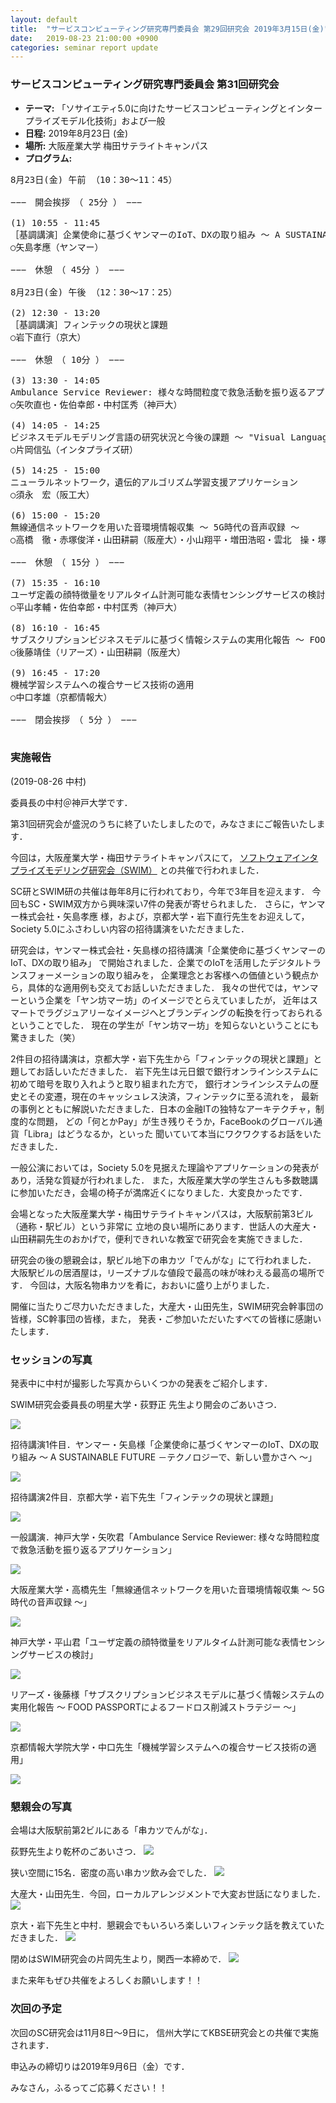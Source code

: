 ```yaml
---
layout: default
title:  "サービスコンピューティング研究専門委員会 第29回研究会 2019年3月15日(金)"
date:   2019-08-23 21:00:00 +0900
categories: seminar report update
---
```


### サービスコンピューティング研究専門委員会 第31回研究会
- __テーマ:__ 「ソサイエティ5.0に向けたサービスコンピューティングとインタープライズモデル化技術」および一般
- __日程:__ 2019年8月23日 (金)
- __場所:__ 大阪産業大学 梅田サテライトキャンパス
- __プログラム:__


<pre>
8月23日(金) 午前 （10：30～11：45）

−−−　開会挨拶　（ 25分 ）　−−−

(1) 10:55 - 11:45
［基調講演］企業使命に基づくヤンマーのIoT、DXの取り組み ～ A SUSTAINABLE FUTURE －テクノロジーで、新しい豊かさへ ～
○矢島孝應（ヤンマー）

−−−　休憩　（ 45分 ）　−−−

8月23日(金) 午後 （12：30～17：25）

(2) 12:30 - 13:20
［基調講演］フィンテックの現状と課題
○岩下直行（京大）

−−−　休憩　（ 10分 ）　−−−

(3) 13:30 - 14:05
Ambulance Service Reviewer: 様々な時間粒度で救急活動を振り返るアプリケーション
○矢吹直也・佐伯幸郎・中村匡秀（神戸大）

(4) 14:05 - 14:25
ビジネスモデルモデリング言語の研究状況と今後の課題 ～ "Visual Languages for Modeling Business Models: A Critical Review and Future Research Directions"の論文紹介 ～
○片岡信弘（インタプライズ研）

(5) 14:25 - 15:00
ニューラルネットワーク，遺伝的アルゴリズム学習支援アプリケーション
○須永　宏（阪工大）

(6) 15:00 - 15:20
無線通信ネットワークを用いた音環境情報収集 ～ 5G時代の音声収録 ～
○高橋　徹・赤塚俊洋・山田耕嗣（阪産大）・小山翔平・増田浩昭・雲北　操・塚越寿夫（エフネッツ）

−−−　休憩　（ 15分 ）　−−−

(7) 15:35 - 16:10
ユーザ定義の顔特徴量をリアルタイム計測可能な表情センシングサービスの検討
○平山孝輔・佐伯幸郎・中村匡秀（神戸大）

(8) 16:10 - 16:45
サブスクリプションビジネスモデルに基づく情報システムの実用化報告 ～ FOOD PASSPORTによるフードロス削減ストラテジー ～
○後藤靖佳（リアーズ）・山田耕嗣（阪産大）

(9) 16:45 - 17:20
機械学習システムへの複合サービス技術の適用
○中口孝雄（京都情報大）

−−−　閉会挨拶　（ 5分 ）　−−−

</pre>

### 実施報告

(2019-08-26 中村)

委員長の中村＠神戸大学です．

第31回研究会が盛況のうちに終了いたしましたので，みなさまにご報告いたします．

今回は，大阪産業大学・梅田サテライトキャンパスにて，
[ソフトウェアインタプライズモデリング研究会（SWIM）](https://www.ieice.org/~swim/jpn/)
との共催で行われました．

SC研とSWIM研の共催は毎年8月に行われており，今年で3年目を迎えます．
今回もSC・SWIM双方から興味深い7件の発表が寄せられました．
さらに，ヤンマー株式会社・矢島孝應 様，および，京都大学・岩下直行先生をお迎えして，
Society 5.0にふさわしい内容の招待講演をいただきました．

研究会は，ヤンマー株式会社・矢島様の招待講演「企業使命に基づくヤンマーのIoT、DXの取り組み」
で開始されました．企業でのIoTを活用したデジタルトランスフォーメーションの取り組みを，
企業理念とお客様への価値という観点から，具体的な適用例も交えてお話しいただきました．
我々の世代では，ヤンマーという企業を「ヤン坊マー坊」のイメージでとらえていましたが，
近年はスマートでラグジュアリーなイメージへとブランディングの転換を行っておられるということでした．
現在の学生が「ヤン坊マー坊」を知らないということにも驚きました（笑）

2件目の招待講演は，京都大学・岩下先生から「フィンテックの現状と課題」と題してお話しいただきました．
岩下先生は元日銀で銀行オンラインシステムに初めて暗号を取り入れようと取り組まれた方で，
銀行オンラインシステムの歴史とその変遷，現在のキャッシュレス決済，フィンテックに至る流れを，
最新の事例とともに解説いただきました．日本の金融ITの独特なアーキテクチャ，制度的な問題，
どの「何とかPay」が生き残りそうか，FaceBookのグローバル通貨「Libra」はどうなるか，といった
聞いていて本当にワクワクするお話をいただきました．

一般公演においては，Society 5.0を見据えた理論やアプリケーションの発表があり，活発な質疑が行われました．
また，大阪産業大学の学生さんも多数聴講に参加いただき，会場の椅子が満席近くになりました．大変良かったです．

会場となった大阪産業大学・梅田サテライトキャンパスは，大阪駅前第3ビル（通称・駅ビル）という非常に
立地の良い場所にあります．世話人の大産大・山田耕嗣先生のおかげで，便利できれいな教室で研究会を実施できました．

研究会の後の懇親会は，駅ビル地下の串カツ「でんがな」にて行われました．
大阪駅ビルの居酒屋は，リーズナブルな値段で最高の味が味わえる最高の場所です．
今回は，大阪名物串カツを肴に，おおいに盛り上がりました．

開催に当たりご尽力いただきました，大産大・山田先生，SWIM研究会幹事団の皆様，SC幹事団の皆様，また，
発表・ご参加いただいたすべての皆様に感謝いたします．


### セッションの写真

発表中に中村が撮影した写真からいくつかの発表をご紹介します．


SWIM研究会委員長の明星大学・荻野正 先生より開会のごあいさつ．

<img src="/assets/file/20190823/00_opening_ogino.jpg">

招待講演1件目．ヤンマー・矢島様「企業使命に基づくヤンマーのIoT、DXの取り組み
～ A SUSTAINABLE FUTURE －テクノロジーで、新しい豊かさへ ～」

<img src="/assets/file/20190823/01_presen_yajima.jpg">

招待講演2件目．京都大学・岩下先生「フィンテックの現状と課題」

<img src="/assets/file/20190823/02_presen_iwashita.jpg">

一般講演．神戸大学・矢吹君「Ambulance Service Reviewer: 様々な時間粒度で救急活動を振り返るアプリケーション」

<img src="/assets/file/20190823/03_presen_yabuki.jpg">


大阪産業大学・高橋先生「無線通信ネットワークを用いた音環境情報収集 ～ 5G時代の音声収録 ～」

<img src="/assets/file/20190823/04_presen_takahashi.jpg">

神戸大学・平山君「ユーザ定義の顔特徴量をリアルタイム計測可能な表情センシングサービスの検討」

<img src="/assets/file/20190823/06_presen_hirayama.jpg">

リアーズ・後藤様「サブスクリプションビジネスモデルに基づく情報システムの実用化報告 ～ FOOD PASSPORTによるフードロス削減ストラテジー ～」

<img src="/assets/file/20190823/07_presen_gotoh.jpg">


京都情報大学院大学・中口先生「機械学習システムへの複合サービス技術の適用」

<img src="/assets/file/20190823/08_presen_nakaguchi.jpg">


### 懇親会の写真

会場は大阪駅前第2ビルにある「串カツでんがな」．

荻野先生より乾杯のごあいさつ．
<img src="/assets/file/20190823/90_konshinkai_opening.jpg">

狭い空間に15名．密度の高い串カツ飲み会でした．
<img src="/assets/file/20190823/91_konshinkai_yousu.jpg">

大産大・山田先生．今回，ローカルアレンジメントで大変お世話になりました．
<img src="/assets/file/20190823/92_konshinkai_yamada.jpg">

京大・岩下先生と中村．懇親会でもいろいろ楽しいフィンテック話を教えていただきました．
<img src="/assets/file/20190823/93_konshinkai_masa-n.jpg">

閉めはSWIM研究会の片岡先生より，関西一本締めで．
<img src="/assets/file/20190823/94_konshinkai_kataoka.jpg">

また来年もぜひ共催をよろしくお願いします！！


### 次回の予定

次回のSC研究会は11月8日～9日に，
信州大学にてKBSE研究会との共催で実施されます．

申込みの締切りは2019年9月6日（金）です．

みなさん，ふるってご応募ください！！



